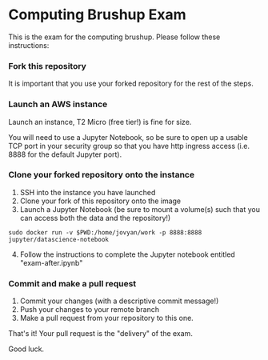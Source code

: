 # Computing Brushup Exam

This is the exam for the computing brushup. Please follow these instructions:

### Fork this repository

It is important that you use your forked repository for the rest of the steps.

### Launch an AWS instance

Launch an instance, T2 Micro (free tier!) is fine for size.

You will need to use a Jupyter Notebook, so be sure to open up a usable TCP port in your security group so that you have http ingress access (i.e. 8888 for the default Jupyter port).


### Clone your forked repository onto the instance

1. SSH into the instance you have launched
2. Clone your fork of this repository onto the image
3. Launch a Jupyter Notebook (be sure to mount a volume(s) such that you can access both the data and the repository!)

``` shell
sudo docker run -v $PWD:/home/jovyan/work -p 8888:8888 jupyter/datascience-notebook
```

4. Follow the instructions to complete the Jupyter notebook entitled "exam-after.ipynb"

### Commit and make a pull request

1. Commit your changes (with a descriptive commit message!)
2. Push your changes to your remote branch
3. Make a pull request from your repository to this one.

That's it! Your pull request is the "delivery" of the exam.

Good luck.
